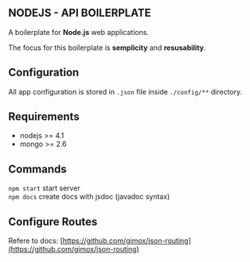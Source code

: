 ## NODEJS - API BOILERPLATE

A boilerplate for **Node.js** web applications.

The focus for this boilerplate is **semplicity** and **resusability**.

## Configuration
All app configuration is stored in `.json` file inside `./config/**` directory.

## Requirements
* nodejs >= 4.1
* mongo >= 2.6


## Commands

`npm start` start server  
`npm docs`  create docs with jsdoc (javadoc syntax) 

## Configure Routes

Refere to docs: [https://github.com/gimox/json-routing](https://github.com/gimox/json-routing)